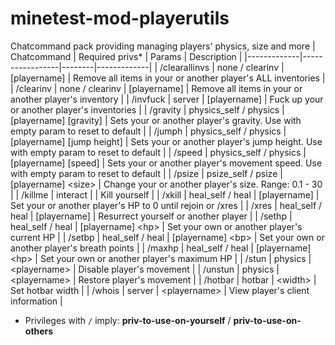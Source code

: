 # minetest-mod-playerutils
Chatcommand pack providing managing players' physics, size and more
| Chatcommand | Required privs* | Params | Description |
|-------------|-----------------|--------|-------------|
| /clearallinvs | none / clearinv | \[playername] | Remove all items in your or another player's ALL inventories |
| /clearinv | none / clearinv | \[playername] | Remove all items in your or another player's inventory |
| /invfuck | server | \[playername] | Fuck up your or another player's inventories |
| /gravity | physics_self / physics | \[playername] \[gravity] | Sets your or another player's gravity. Use with empty param to reset to default |
| /jumph | physics_self / physics | \[playername] \[jump height] | Sets your or another player's jump height. Use with empty param to reset to default |
| /speed | physics_self / physics | \[playername] \[speed] | Sets your or another player's movement speed. Use with empty param to reset to default |
| /psize | psize_self / psize | \[playername] \<size> | Change your or another player's size. Range: 0.1 - 30 |
| /killme | interact |  | Kill yourself |
| /xkill | heal_self / heal | \[playername] | Set your or another player's HP to 0 until rejoin or /xres |
| /xres | heal_self / heal | \[playername] | Resurrect yourself or another player |
| /sethp | heal_self / heal | \[playername] \<hp> | Set your own or another player's current HP |
| /setbp | heal_self / heal | \[playername] \<bp> | Set your own or another player's breath points |
| /maxhp | heal_self / heal | \[playername] \<hp> | Set your own or another player's maximum HP |
| /stun | physics | \<playername> | Disable player's movement |
| /unstun | physics | \<playername> | Restore player's movement |
| /hotbar | hotbar | \<width> | Set hotbar width |
| /whois | server | \<playername> | View player's client information |
* Privileges with `/` imply: **priv-to-use-on-yourself** / **priv-to-use-on-others**
